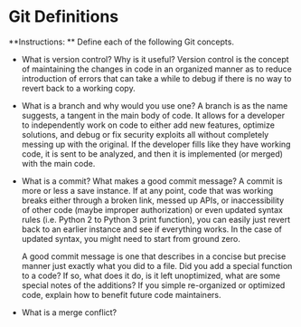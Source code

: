 # Git Definitions

**Instructions: ** Define each of the following Git concepts.

* What is version control?  Why is it useful?
  Version control is the concept of maintaining the changes in code in an organized manner as to reduce introduction of errors that can take a while to debug if there is no way to revert back to a working copy. 

* What is a branch and why would you use one?
  A branch is as the name suggests, a tangent in the main body of code. It allows for a developer to independently work on code to either add new features, optimize solutions, and debug or fix security exploits all without completely messing up with the original. If the developer fills like they have working code, it is sent to be analyzed, and then it is implemented (or merged) with the main code. 

* What is a commit? What makes a good commit message?
  A commit is more or less a save instance. If at any point, code that was working breaks either through a broken link, messed up APIs, or inaccessibility of other code (maybe improper authorization) or even updated syntax rules (i.e. Python 2 to Python 3 print function), you can easily just revert back to an earlier instance and see if everything works. In the case of updated syntax, you might need to start from ground zero. 

  A good commit message is one that describes in a concise but precise manner just exactly what you did to a file. Did you add a special function to a code? If so, what does it do, is it left unoptimized, what are some special notes of the additions? If you simple re-organized or optimized code, explain how to benefit future code maintainers. 

* What is a merge conflict?
